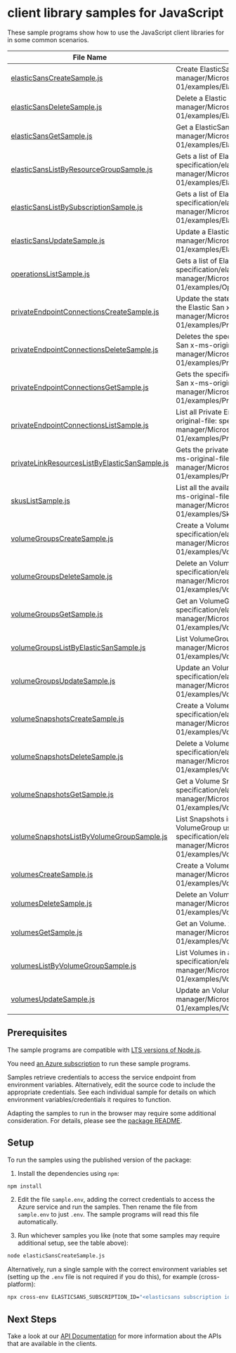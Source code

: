 # client library samples for JavaScript

These sample programs show how to use the JavaScript client libraries for in some common scenarios.

| **File Name**                                                                               | **Description**                                                                                                                                                                                                                                                      |
| ------------------------------------------------------------------------------------------- | -------------------------------------------------------------------------------------------------------------------------------------------------------------------------------------------------------------------------------------------------------------------- |
| [elasticSansCreateSample.js][elasticsanscreatesample]                                       | Create ElasticSan. x-ms-original-file: specification/elasticsan/resource-manager/Microsoft.ElasticSan/stable/2023-01-01/examples/ElasticSans_Create_MaximumSet_Gen.json                                                                                              |
| [elasticSansDeleteSample.js][elasticsansdeletesample]                                       | Delete a Elastic San. x-ms-original-file: specification/elasticsan/resource-manager/Microsoft.ElasticSan/stable/2023-01-01/examples/ElasticSans_Delete_MaximumSet_Gen.json                                                                                           |
| [elasticSansGetSample.js][elasticsansgetsample]                                             | Get a ElasticSan. x-ms-original-file: specification/elasticsan/resource-manager/Microsoft.ElasticSan/stable/2023-01-01/examples/ElasticSans_Get_MaximumSet_Gen.json                                                                                                  |
| [elasticSansListByResourceGroupSample.js][elasticsanslistbyresourcegroupsample]             | Gets a list of ElasticSan in a resource group. x-ms-original-file: specification/elasticsan/resource-manager/Microsoft.ElasticSan/stable/2023-01-01/examples/ElasticSans_ListByResourceGroup_MaximumSet_Gen.json                                                     |
| [elasticSansListBySubscriptionSample.js][elasticsanslistbysubscriptionsample]               | Gets a list of ElasticSans in a subscription x-ms-original-file: specification/elasticsan/resource-manager/Microsoft.ElasticSan/stable/2023-01-01/examples/ElasticSans_ListBySubscription_MaximumSet_Gen.json                                                        |
| [elasticSansUpdateSample.js][elasticsansupdatesample]                                       | Update a Elastic San. x-ms-original-file: specification/elasticsan/resource-manager/Microsoft.ElasticSan/stable/2023-01-01/examples/ElasticSans_Update_MaximumSet_Gen.json                                                                                           |
| [operationsListSample.js][operationslistsample]                                             | Gets a list of ElasticSan operations. x-ms-original-file: specification/elasticsan/resource-manager/Microsoft.ElasticSan/stable/2023-01-01/examples/Operations_List_MaximumSet_Gen.json                                                                              |
| [privateEndpointConnectionsCreateSample.js][privateendpointconnectionscreatesample]         | Update the state of specified private endpoint connection associated with the Elastic San x-ms-original-file: specification/elasticsan/resource-manager/Microsoft.ElasticSan/stable/2023-01-01/examples/PrivateEndpointConnections_Create_MaximumSet_Gen.json        |
| [privateEndpointConnectionsDeleteSample.js][privateendpointconnectionsdeletesample]         | Deletes the specified private endpoint connection associated with the Elastic San x-ms-original-file: specification/elasticsan/resource-manager/Microsoft.ElasticSan/stable/2023-01-01/examples/PrivateEndpointConnections_Delete_MaximumSet_Gen.json                |
| [privateEndpointConnectionsGetSample.js][privateendpointconnectionsgetsample]               | Gets the specified private endpoint connection associated with the Elastic San x-ms-original-file: specification/elasticsan/resource-manager/Microsoft.ElasticSan/stable/2023-01-01/examples/PrivateEndpointConnections_Get_MaximumSet_Gen.json                      |
| [privateEndpointConnectionsListSample.js][privateendpointconnectionslistsample]             | List all Private Endpoint Connections associated with the Elastic San. x-ms-original-file: specification/elasticsan/resource-manager/Microsoft.ElasticSan/stable/2023-01-01/examples/PrivateEndpointConnections_List_MaximumSet_Gen.json                             |
| [privateLinkResourcesListByElasticSanSample.js][privatelinkresourceslistbyelasticsansample] | Gets the private link resources that need to be created for a elastic San. x-ms-original-file: specification/elasticsan/resource-manager/Microsoft.ElasticSan/stable/2023-01-01/examples/PrivateLinkResources_ListByElasticSan_MaximumSet_Gen.json                   |
| [skusListSample.js][skuslistsample]                                                         | List all the available Skus in the region and information related to them x-ms-original-file: specification/elasticsan/resource-manager/Microsoft.ElasticSan/stable/2023-01-01/examples/Skus_List_MaximumSet_Gen.json                                                |
| [volumeGroupsCreateSample.js][volumegroupscreatesample]                                     | Create a Volume Group. x-ms-original-file: specification/elasticsan/resource-manager/Microsoft.ElasticSan/stable/2023-01-01/examples/VolumeGroups_Create_MaximumSet_Gen.json                                                                                         |
| [volumeGroupsDeleteSample.js][volumegroupsdeletesample]                                     | Delete an VolumeGroup. x-ms-original-file: specification/elasticsan/resource-manager/Microsoft.ElasticSan/stable/2023-01-01/examples/VolumeGroups_Delete_MaximumSet_Gen.json                                                                                         |
| [volumeGroupsGetSample.js][volumegroupsgetsample]                                           | Get an VolumeGroups. x-ms-original-file: specification/elasticsan/resource-manager/Microsoft.ElasticSan/stable/2023-01-01/examples/VolumeGroups_Get_MaximumSet_Gen.json                                                                                              |
| [volumeGroupsListByElasticSanSample.js][volumegroupslistbyelasticsansample]                 | List VolumeGroups. x-ms-original-file: specification/elasticsan/resource-manager/Microsoft.ElasticSan/stable/2023-01-01/examples/VolumeGroups_ListByElasticSan_MaximumSet_Gen.json                                                                                   |
| [volumeGroupsUpdateSample.js][volumegroupsupdatesample]                                     | Update an VolumeGroup. x-ms-original-file: specification/elasticsan/resource-manager/Microsoft.ElasticSan/stable/2023-01-01/examples/VolumeGroups_Update_MaximumSet_Gen.json                                                                                         |
| [volumeSnapshotsCreateSample.js][volumesnapshotscreatesample]                               | Create a Volume Snapshot. x-ms-original-file: specification/elasticsan/resource-manager/Microsoft.ElasticSan/stable/2023-01-01/examples/VolumeSnapshots_Create_MaximumSet_Gen.json                                                                                   |
| [volumeSnapshotsDeleteSample.js][volumesnapshotsdeletesample]                               | Delete a Volume Snapshot. x-ms-original-file: specification/elasticsan/resource-manager/Microsoft.ElasticSan/stable/2023-01-01/examples/VolumeSnapshots_Delete_MaximumSet_Gen.json                                                                                   |
| [volumeSnapshotsGetSample.js][volumesnapshotsgetsample]                                     | Get a Volume Snapshot. x-ms-original-file: specification/elasticsan/resource-manager/Microsoft.ElasticSan/stable/2023-01-01/examples/VolumeSnapshots_Get_MaximumSet_Gen.json                                                                                         |
| [volumeSnapshotsListByVolumeGroupSample.js][volumesnapshotslistbyvolumegroupsample]         | List Snapshots in a VolumeGroup or List Snapshots by Volume (name) in a VolumeGroup using filter x-ms-original-file: specification/elasticsan/resource-manager/Microsoft.ElasticSan/stable/2023-01-01/examples/VolumeSnapshots_ListByVolumeGroup_MaximumSet_Gen.json |
| [volumesCreateSample.js][volumescreatesample]                                               | Create a Volume. x-ms-original-file: specification/elasticsan/resource-manager/Microsoft.ElasticSan/stable/2023-01-01/examples/Volumes_Create_MaximumSet_Gen.json                                                                                                    |
| [volumesDeleteSample.js][volumesdeletesample]                                               | Delete an Volume. x-ms-original-file: specification/elasticsan/resource-manager/Microsoft.ElasticSan/stable/2023-01-01/examples/Volumes_Delete_MaximumSet_Gen.json                                                                                                   |
| [volumesGetSample.js][volumesgetsample]                                                     | Get an Volume. x-ms-original-file: specification/elasticsan/resource-manager/Microsoft.ElasticSan/stable/2023-01-01/examples/Volumes_Get_MaximumSet_Gen.json                                                                                                         |
| [volumesListByVolumeGroupSample.js][volumeslistbyvolumegroupsample]                         | List Volumes in a VolumeGroup. x-ms-original-file: specification/elasticsan/resource-manager/Microsoft.ElasticSan/stable/2023-01-01/examples/Volumes_ListByVolumeGroup_MaximumSet_Gen.json                                                                           |
| [volumesUpdateSample.js][volumesupdatesample]                                               | Update an Volume. x-ms-original-file: specification/elasticsan/resource-manager/Microsoft.ElasticSan/stable/2023-01-01/examples/Volumes_Update_MaximumSet_Gen.json                                                                                                   |

## Prerequisites

The sample programs are compatible with [LTS versions of Node.js](https://github.com/nodejs/release#release-schedule).

You need [an Azure subscription][freesub] to run these sample programs.

Samples retrieve credentials to access the service endpoint from environment variables. Alternatively, edit the source code to include the appropriate credentials. See each individual sample for details on which environment variables/credentials it requires to function.

Adapting the samples to run in the browser may require some additional consideration. For details, please see the [package README][package].

## Setup

To run the samples using the published version of the package:

1. Install the dependencies using `npm`:

```bash
npm install
```

2. Edit the file `sample.env`, adding the correct credentials to access the Azure service and run the samples. Then rename the file from `sample.env` to just `.env`. The sample programs will read this file automatically.

3. Run whichever samples you like (note that some samples may require additional setup, see the table above):

```bash
node elasticSansCreateSample.js
```

Alternatively, run a single sample with the correct environment variables set (setting up the `.env` file is not required if you do this), for example (cross-platform):

```bash
npx cross-env ELASTICSANS_SUBSCRIPTION_ID="<elasticsans subscription id>" ELASTICSANS_RESOURCE_GROUP="<elasticsans resource group>" ELASTICSANS_SUBSCRIPTION_ID="<elasticsans subscription id>" ELASTICSANS_RESOURCE_GROUP="<elasticsans resource group>" node elasticSansCreateSample.js
```

## Next Steps

Take a look at our [API Documentation][apiref] for more information about the APIs that are available in the clients.

[elasticsanscreatesample]: https://github.com/Azure/azure-sdk-for-js/blob/main/sdk/elasticsans/arm-elasticsan/samples/v1/javascript/elasticSansCreateSample.js
[elasticsansdeletesample]: https://github.com/Azure/azure-sdk-for-js/blob/main/sdk/elasticsans/arm-elasticsan/samples/v1/javascript/elasticSansDeleteSample.js
[elasticsansgetsample]: https://github.com/Azure/azure-sdk-for-js/blob/main/sdk/elasticsans/arm-elasticsan/samples/v1/javascript/elasticSansGetSample.js
[elasticsanslistbyresourcegroupsample]: https://github.com/Azure/azure-sdk-for-js/blob/main/sdk/elasticsans/arm-elasticsan/samples/v1/javascript/elasticSansListByResourceGroupSample.js
[elasticsanslistbysubscriptionsample]: https://github.com/Azure/azure-sdk-for-js/blob/main/sdk/elasticsans/arm-elasticsan/samples/v1/javascript/elasticSansListBySubscriptionSample.js
[elasticsansupdatesample]: https://github.com/Azure/azure-sdk-for-js/blob/main/sdk/elasticsans/arm-elasticsan/samples/v1/javascript/elasticSansUpdateSample.js
[operationslistsample]: https://github.com/Azure/azure-sdk-for-js/blob/main/sdk/elasticsans/arm-elasticsan/samples/v1/javascript/operationsListSample.js
[privateendpointconnectionscreatesample]: https://github.com/Azure/azure-sdk-for-js/blob/main/sdk/elasticsans/arm-elasticsan/samples/v1/javascript/privateEndpointConnectionsCreateSample.js
[privateendpointconnectionsdeletesample]: https://github.com/Azure/azure-sdk-for-js/blob/main/sdk/elasticsans/arm-elasticsan/samples/v1/javascript/privateEndpointConnectionsDeleteSample.js
[privateendpointconnectionsgetsample]: https://github.com/Azure/azure-sdk-for-js/blob/main/sdk/elasticsans/arm-elasticsan/samples/v1/javascript/privateEndpointConnectionsGetSample.js
[privateendpointconnectionslistsample]: https://github.com/Azure/azure-sdk-for-js/blob/main/sdk/elasticsans/arm-elasticsan/samples/v1/javascript/privateEndpointConnectionsListSample.js
[privatelinkresourceslistbyelasticsansample]: https://github.com/Azure/azure-sdk-for-js/blob/main/sdk/elasticsans/arm-elasticsan/samples/v1/javascript/privateLinkResourcesListByElasticSanSample.js
[skuslistsample]: https://github.com/Azure/azure-sdk-for-js/blob/main/sdk/elasticsans/arm-elasticsan/samples/v1/javascript/skusListSample.js
[volumegroupscreatesample]: https://github.com/Azure/azure-sdk-for-js/blob/main/sdk/elasticsans/arm-elasticsan/samples/v1/javascript/volumeGroupsCreateSample.js
[volumegroupsdeletesample]: https://github.com/Azure/azure-sdk-for-js/blob/main/sdk/elasticsans/arm-elasticsan/samples/v1/javascript/volumeGroupsDeleteSample.js
[volumegroupsgetsample]: https://github.com/Azure/azure-sdk-for-js/blob/main/sdk/elasticsans/arm-elasticsan/samples/v1/javascript/volumeGroupsGetSample.js
[volumegroupslistbyelasticsansample]: https://github.com/Azure/azure-sdk-for-js/blob/main/sdk/elasticsans/arm-elasticsan/samples/v1/javascript/volumeGroupsListByElasticSanSample.js
[volumegroupsupdatesample]: https://github.com/Azure/azure-sdk-for-js/blob/main/sdk/elasticsans/arm-elasticsan/samples/v1/javascript/volumeGroupsUpdateSample.js
[volumesnapshotscreatesample]: https://github.com/Azure/azure-sdk-for-js/blob/main/sdk/elasticsans/arm-elasticsan/samples/v1/javascript/volumeSnapshotsCreateSample.js
[volumesnapshotsdeletesample]: https://github.com/Azure/azure-sdk-for-js/blob/main/sdk/elasticsans/arm-elasticsan/samples/v1/javascript/volumeSnapshotsDeleteSample.js
[volumesnapshotsgetsample]: https://github.com/Azure/azure-sdk-for-js/blob/main/sdk/elasticsans/arm-elasticsan/samples/v1/javascript/volumeSnapshotsGetSample.js
[volumesnapshotslistbyvolumegroupsample]: https://github.com/Azure/azure-sdk-for-js/blob/main/sdk/elasticsans/arm-elasticsan/samples/v1/javascript/volumeSnapshotsListByVolumeGroupSample.js
[volumescreatesample]: https://github.com/Azure/azure-sdk-for-js/blob/main/sdk/elasticsans/arm-elasticsan/samples/v1/javascript/volumesCreateSample.js
[volumesdeletesample]: https://github.com/Azure/azure-sdk-for-js/blob/main/sdk/elasticsans/arm-elasticsan/samples/v1/javascript/volumesDeleteSample.js
[volumesgetsample]: https://github.com/Azure/azure-sdk-for-js/blob/main/sdk/elasticsans/arm-elasticsan/samples/v1/javascript/volumesGetSample.js
[volumeslistbyvolumegroupsample]: https://github.com/Azure/azure-sdk-for-js/blob/main/sdk/elasticsans/arm-elasticsan/samples/v1/javascript/volumesListByVolumeGroupSample.js
[volumesupdatesample]: https://github.com/Azure/azure-sdk-for-js/blob/main/sdk/elasticsans/arm-elasticsan/samples/v1/javascript/volumesUpdateSample.js
[apiref]: https://docs.microsoft.com/javascript/api/@azure/arm-elasticsan?view=azure-node-preview
[freesub]: https://azure.microsoft.com/free/
[package]: https://github.com/Azure/azure-sdk-for-js/tree/main/sdk/elasticsans/arm-elasticsan/README.md
